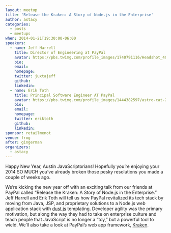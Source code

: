 ```yaml
---
layout: meetup
title: 'Release the Kraken: A Story of Node.js in the Enterprise'
author: astacy
categories:
  - posts
  - meetups
when: 2014-01-21T19:30:00-06:00
speakers:
  - name: Jeff Harrell
    title: Director of Engineering at PayPal
    avatar: https://pbs.twimg.com/profile_images/1740791116/Headshot_400x400.jpg
    bio:
    email:
    homepage:
    twitter: juxtajeff
    github:
    linkedin:
  - name: Erik Toth
    title: Principal Software Engineer AT PayPal
    avatar: https://pbs.twimg.com/profile_images/1444382597/astro-cat-200x200_400x400.png
    bio:
    email:
    homepage:
    twitter: eriktoth
    github:
    linkedin:
sponsor: retailmenot
venue: frog
after: gingerman
organizers:
  - astacy
---
```


Happy New Year, Austin JavaScriptorians! Hopefully you&#8217;re enjoying your 2014 SO MUCH you&#8217;ve already broken those pesky resolutions you made a couple of weeks ago.

We&#8217;re kicking the new year off with an exciting talk from our friends at PayPal called &#8220;Release the Kraken: A Story of Node.js in the Enterprise.&#8221; Jeff Harrell and Erik Toth will tell us how PayPal revitalized its tech stack by moving from Java, JSP, and proprietary solutions to a Node.js web application stack with [dust.js][1] templating. Developer agility was the primary motivation, but along the way they had to take on enterprise culture and teach people that JavaScript is no longer a &#8220;toy,&#8221; but a powerful tool to wield. We&#8217;ll also take a look at PayPal&#8217;s web app framework, [Kraken][2].

[1]: http://akdubya.github.io/dustjs/
[2]: https://github.com/paypal/kraken-js
